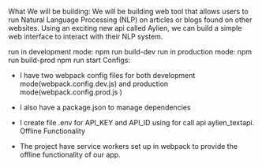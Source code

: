 What We will be building: We will be building web tool that allows users to run Natural Language Processing (NLP) on articles or blogs found on other websites. Using an exciting new api called Aylien, we can build a simple web interface to interact with their NLP system.

run in development mode: npm run build-dev
run in production mode: npm run build-prod
npm run start
Configs: 
- I have two webpack config files for both development mode(webpack.config.dev.js) and production mode(webpack.config.prod.js )

- I also have a package.json to manage dependencies
- I create file .env for API_KEY and API_ID using for call api aylien_textapi.
Offline Functionality
- The project have service workers set up in webpack to provide the offline functionality of our app.


